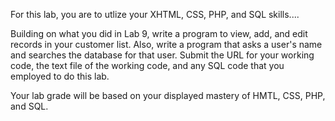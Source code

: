 For this lab, you are to utlize your XHTML, CSS, PHP, and SQL skills....

Building on what you did in Lab 9, write a program to view, add, and edit records in your customer list.  Also, write a program that asks a user's name and searches the database for that user.  Submit the URL for your working code, the text file of the working code, and any SQL code that you employed to do this lab.

Your lab grade will be based on your displayed mastery of HMTL, CSS, PHP, and SQL.
